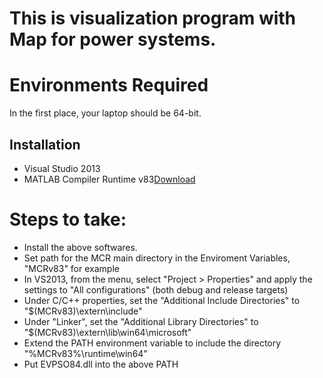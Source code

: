 This is visualization program with Map for power systems.
=======

# Environments Required
In the first place, your laptop should be 64-bit. 
## Installation
* Visual Studio 2013
* MATLAB Compiler Runtime v83[Download](http://pan.baidu.com/s/1pJ0qjur)

# Steps to take:
* Install the above softwares.
* Set path for the MCR main directory in the Enviroment Variables, "MCRv83" for example
* In VS2013, from the menu, select "Project > Properties" and apply the settings to "All configurations" (both debug and release targets)
* Under C/C++ properties, set the "Additional Include Directories" to "$(MCRv83)\extern\include"
* Under "Linker", set the "Additional Library Directories" to "$(MCRv83)\extern\lib\win64\microsoft"
* Extend the PATH environment variable to include the directory "%MCRv83%\runtime\win64"
* Put EVPSO84.dll into the above PATH